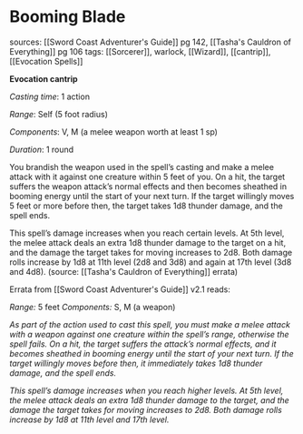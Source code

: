 # Booming Blade
sources: [[Sword Coast Adventurer's Guide]] pg 142, [[Tasha's Cauldron of Everything]] pg 106
tags: [[Sorcerer]], warlock, [[Wizard]], [[cantrip]], [[Evocation Spells]]

**Evocation cantrip**

*Casting time*: 1 action

*Range*: Self (5 foot radius)

*Components*: V, M (a melee weapon worth at least 1 sp)

*Duration*: 1 round

You brandish the weapon used in the spell’s casting and make a melee attack with it against one creature within 5 feet of you. On a hit, the target suffers the weapon attack’s normal effects and then becomes sheathed in booming energy until the start of your next turn. If the target willingly moves 5 feet or more before then, the target takes 1d8 thunder damage, and the spell ends. 

This spell’s damage increases when you reach certain levels. At 5th level, the melee attack deals an extra 1d8 thunder damage to the target on a hit, and the damage the target takes for moving increases to 2d8. Both damage rolls increase by 1d8 at 11th level (2d8 and 3d8) and again at 17th level (3d8 and 4d8).
(source: [[Tasha's Cauldron of Everything]] errata)

Errata from [[Sword Coast Adventurer's Guide]] v2.1 reads:

*Range:* 5 feet
*Components:* S, M (a weapon)

*As part of the action used to cast this spell, you must make a melee attack with a weapon against one creature within the spell’s range, otherwise the spell fails. On a hit, the target suffers the attack’s normal effects, and it becomes sheathed in booming energy until the start of your next turn. If the target willingly moves before then, it immediately takes 1d8 thunder damage, and the spell ends.*

*This spell’s damage increases when you reach higher levels. At 5th level, the melee attack deals an extra 1d8 thunder damage to the target, and the damage the target takes for moving increases to 2d8. Both damage rolls increase by 1d8 at 11th level and 17th level.*
